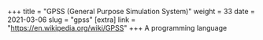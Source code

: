 +++
title = "GPSS (General Purpose Simulation System)"
weight = 33
date = 2021-03-06
slug = "gpss"
[extra]
link = "https://en.wikipedia.org/wiki/GPSS"
+++
A programming language

